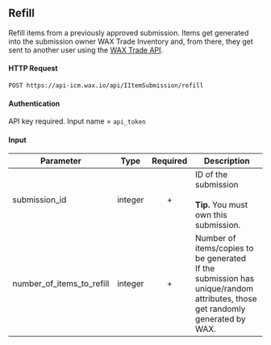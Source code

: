 ## Refill

Refill items from a previously approved submission. Items get generated into the submission owner WAX Trade Inventory and, from there, they get sent to another user using the [WAX Trade API](https://github.com/OPSkins/trade-opskins-api).

#### HTTP Request

`POST https://api-icm.wax.io/api/IItemSubmission/refill`

#### Authentication

API key required. Input name = `api_token`

#### Input

| Parameter | Type | Required | Description |
| - | - | :-: | - |
| submission_id| integer| + | ID of the submission <br><br>**Tip.** You must own this submission. |
| number_of_items_to_refill| integer| + | Number of items/copies to be generated<br>If the submission has unique/random attributes, those get randomly generated by WAX. |
